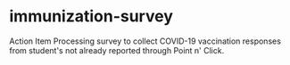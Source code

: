 # immunization-survey
Action Item Processing survey to collect COVID-19 vaccination responses from student's not already reported through Point n' Click.
